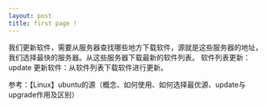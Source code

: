 ```yaml
---
layout: post
title: first page !
---
```


我们更新软件，需要从服务器查找哪些地方下载软件，源就是这些服务器的地址，我们选择最快的服务器。从这些服务器下载最新的软件列表。
软件列表更新：update
更新软件：从软件列表下载软件进行更新。

参考：【Linux】ubuntu的源（概念、如何使用、如何选择最优源、update与upgrade作用及区别）
